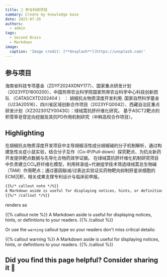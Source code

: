```yaml
---
title: 🧠 参与科研项目
summary: Create my knowledge base 
date: 2023-07-26
authors:
  - admin
tags:
  - Second Brain
  - Markdown
image:
  caption: 'Image credit: [**Unsplash**](https://unsplash.com)'
---
```

## 参与项目
海南省科技专项基金（ZDYF2024XDNY177）、国家重点研发计划 （2023YFD1600200）、中国热带农业科学院国家热带农业科学中心科技创新团队 （CATASCXTD202404 ） ： 胡椒抗炎物质深度开发利用.
国家自然科学基金 （U23A20516）、四川省区域创新合作项目（2023YFQ0042）、西藏自治区重点研发计划（XZ202301ZY0043G）：绿绒蒿抗肝纤维化研究。
基于ASCT2靶点的积雪草皂苷定向挖掘及其抗PD作用机制研究（中韩高校合作项目）。

## Highlighting
在胡椒抗炎物质深度开发项目中主导胡椒活性成分胡椒碱的分子机制解析，通过构建急性炎症小鼠实验，结合分子互作（Co-IP/Pull-down）探究靶点、为抗炎新药开发提供靶点数据与先导化合物药效学证据。
在绿绒蒿抗肝纤维化机制研究项目中负责建立CCl₄肝纤维化模型，利用转录组+代谢组学技术筛选绿绒蒿总生物碱（TAM）作用靶点；通过基因敲减/过表达实验证实药物靶向抑制肝星状细胞的ECM沉积，相关成果支撑专利设计与临床前申报。

```markdown
{{%/* callout note */%}}
A Markdown aside is useful for displaying notices, hints, or definitions to your readers.
{{%/* /callout */%}}
```

renders as

{{% callout note %}}
A Markdown aside is useful for displaying notices, hints, or definitions to your readers.
{{% /callout %}}

Or use the `warning` callout type so your readers don't miss critical details:

{{% callout warning %}}
A Markdown aside is useful for displaying notices, hints, or definitions to your readers.
{{% /callout %}}

## Did you find this page helpful? Consider sharing it 🙌
